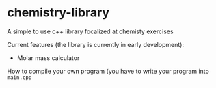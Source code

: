 # chemistry-library
A simple to use c++ library focalized at chemisty exercises

Current features (the library is currently in early development):
- Molar mass calculator


How to compile your own program (you have to write your program into ``main.cpp``
